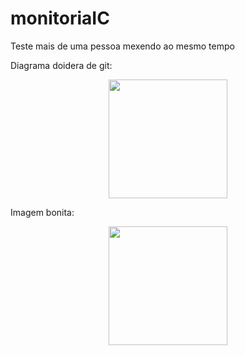 # monitoriaIC
Teste mais de uma pessoa mexendo ao mesmo tempo

Diagrama doidera de git:
<br>
<div align="center">
  <img height="190em"  src="https://www.google.com/url?sa=i&url=https%3A%2F%2Fcienciasocialabierta.netlify.app%2Fslides%2F09-github%2F09_github.html&psig=AOvVaw3PmxLj7sb-pOpKYqVXQdgZ&ust=1678361642542000&source=images&cd=vfe&ved=0CBAQjRxqFwoTCJjA7r2ezP0CFQAAAAAdAAAAABAE">
</div>

Imagem bonita:
<br>
<div align="center">
  <img height="190em"  src="https://encrypted-tbn0.gstatic.com/images?q=tbn:ANd9GcTszs7D245Qu18fySN24G2h4Dj3E_9qsMighlBj8aHT3g&s">
</div>
